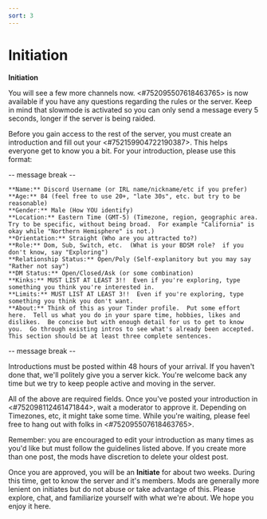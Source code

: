 ```yaml
---
sort: 3
---
```


# Initiation

**__Initiation__**

You will see a few more channels now.  <#752095507618463765> is now available if you have any questions regarding the rules or the server.  Keep in mind that slowmode is activated so you can only send a message every 5 seconds, longer if the server is being raided.

Before you gain access to the rest of the server, you must create an introduction and fill out your <#752159904722190387>.  This helps everyone get to know you a bit.  For your introduction, please use this format:

-- message break --

```
**Name:** Discord Username (or IRL name/nickname/etc if you prefer)
**Age:** 84 (feel free to use 20+, "late 30s", etc. but try to be reasonable)
**Gender:** Male (How YOU identify)
**Location:** Eastern Time (GMT-5) (Timezone, region, geographic area.  Try to be specific, without being broad.  For example "California" is okay while "Northern Hemisphere" is not.)
**Orientation:** Straight (Who are you attracted to?)
**Role:** Dom, Sub, Switch, etc.  (What is your BDSM role?  if you don't know, say "Exploring")
**Relationship Status:** Open/Poly (Self-explanitory but you may say "Rather not say")
**DM Status:** Open/Closed/Ask (or some combination)
**Kinks:** MUST LIST AT LEAST 3!!  Even if you're exploring, type something you think you're interested in.
**Limits:** MUST LIST AT LEAST 3!!  Even if you're exploring, type something you think you don't want.
**About:** Think of this as your Tinder profile.  Put some effort here.  Tell us what you do in your spare time, hobbies, likes and dislikes.  Be concise but with enough detail for us to get to know you.  Go through existing intros to see what's already been accepted.  This section should be at least three complete sentences.

```

-- message break --

Introductions must be posted within 48 hours of your arrival.  If you haven't done that, we'll politely give you a server kick.  You're welcome back any time but we try to keep people active and moving in the server.

All of the above are required fields.  Once you've posted your introduction in <#752098112461471844>, wait a moderator to approve it.  Depending on Timezones, etc, it might take some time.  While you're waiting, please feel free to hang out with folks in <#752095507618463765>.

Remember: you are encouraged to edit your introduction as many times as you'd like but must follow the guidelines listed above.  If you create more than one post, the mods have discretion to delete your oldest post.

Once you are approved, you will be an **Initiate** for about two weeks.  During this time, get to know the server and it's members.  Mods are generally more lenient on initiates but do not abuse or take advantage of this.  Please explore, chat, and familiarize yourself with what we're about.  We hope you enjoy it here.
